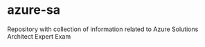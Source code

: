 # azure-sa
Repository with collection of information related to Azure Solutions Architect Expert Exam
